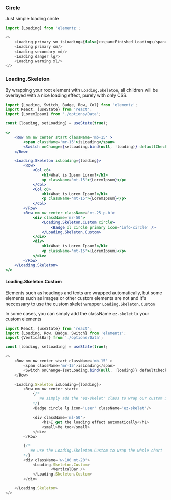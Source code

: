 

### Circle
Just simple loading circle
```js
import {Loading} from 'elementz';

<>
	<Loading primary sm isLoading={false}><span>Finished Loading</span></Loading>
	<Loading primary sm/>
	<Loading secondary md/>
	<Loading danger lg/>
	<Loading warning xl/>
</>

```

### Loading.Skeleton
By wrapping your root element with `Loading.Skeleton`, all children will be overlayed with a nice loading effect, purely with only CSS.

```jsx
import {Loading, Switch, Badge, Row, Col} from 'elementz';
import React, {useState} from 'react';
import {LoremIpsum} from './options/Data';

const [loading, setLoading] = useState(true);

<>
	<Row nm nw center start className='mb-15' >
		<span className='mr-15'>isLoading</span>
		<Switch onChange={setLoading.bind(null, !loading)} defaultChecked={true}/>
	</Row>

	<Loading.Skeleton isLoading={loading}>
		<Row>
			<Col c6>
				<h1>What is Ipsum Lorem?</h1>
				<p className='mt-15'>{LoremIpsum}</p>
			</Col>
			<Col c6>
				<h1>What is Lorem Ipsum?</h1>
				<p className='mt-15'>{LoremIpsum}</p>
			</Col>
		</Row>
		<Row nm nw center className='mt-25 p-b'>
			<div className='mr-50'>
				<Loading.Skeleton.Custom circle>
					<Badge xl circle primary icon='info-circle' />
				</Loading.Skeleton.Custom>
			</div>
			<div>
				<h1>What is Lorem Ipsum?</h1>
				<p className='mt-15'>{LoremIpsum}</p>
			</div>
		</Row>
	</Loading.Skeleton>
</>
```

#### Loading.Skeleton.Custom
Elements such as headings and texts are wrapped automatically, but some elements such as images or other custom elements are not and it's neccessary to use the custom skelet wrapper `Loading.Skeleton.Custom`

In some cases, you can simply add the className `ez-skelet` to your custom elements 

```js
import React, {useState} from 'react';
import {Loading, Row, Badge, Switch} from 'elementz';
import {VerticalBar} from './options/Data';

const [loading, setLoading] = useState(true);

<>
	<Row nm nw center start className='mb-15' >
		<span className='mr-15'>isLoading</span>
		<Switch onChange={setLoading.bind(null, !loading)} defaultChecked={true}/>
	</Row>

	<Loading.Skeleton isLoading={loading}>
		<Row nm nw center start>
			{/* 
			   We simply add the 'ez-skelet' class to wrap our custom icon element
			*/}
			<Badge circle lg icon='user' className='ez-skelet'/>
			
			<div className='ml-50'>
				<h1>I get the loading effect automatically</h1>
				<small>Me too</small>
			</div>
		</Row>

		{/* 
		   We use the Loading.Skeleton.Custom to wrap the whole chart
		*/}
		<div className='w-100 mt-20'>
			<Loading.Skeleton.Custom>
					<VerticalBar />
			</Loading.Skeleton.Custom>
		</div>

	</Loading.Skeleton>
</>

```
